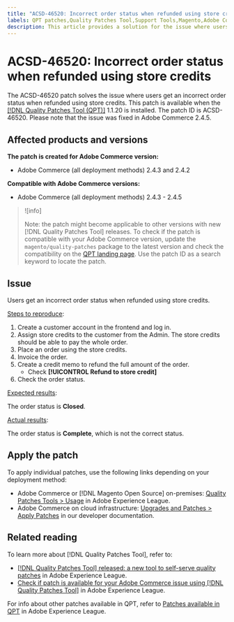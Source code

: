 ```yaml
---
title: "ACSD-46520: Incorrect order status when refunded using store credits"
labels: QPT patches,Quality Patches Tool,Support Tools,Magento,Adobe Commerce,cloud infrastructure,on-premises,QPT 1.1.20,incorrect,order status,refund,store,credits,2.4.3,2.4.3-p1,2.4.3-p2,2.4.3-p3,2.4.4,2.4.4-p1,2.4.5
description: This article provides a solution for the issue where users get an incorrect order status when refunded using store credits.
---
```


# ACSD-46520: Incorrect order status when refunded using store credits

The ACSD-46520 patch solves the issue where users get an incorrect order status when refunded using store credits. This patch is available when the [[!DNL Quality Patches Tool (QPT)]](https://support.magento.com/hc/en-us/articles/360047139492) 1.1.20 is installed. The patch ID is ACSD-46520. Please note that the issue was fixed in Adobe Commerce 2.4.5.

## Affected products and versions

**The patch is created for Adobe Commerce version:**

* Adobe Commerce (all deployment methods) 2.4.3 and 2.4.2

**Compatible with Adobe Commerce versions:**

* Adobe Commerce (all deployment methods) 2.4.3 - 2.4.5

>![info]
>
>Note: the patch might become applicable to other versions with new [!DNL Quality Patches Tool] releases. To check if the patch is compatible with your Adobe Commerce version, update the `magento/quality-patches` package to the latest version and check the compatibility on the [QPT landing page](https://experienceleague.adobe.com/tools/commerce-quality-patches/index.html). Use the patch ID as a search keyword to locate the patch.

## Issue

Users get an incorrect order status when refunded using store credits.

<ins>Steps to reproduce</ins>:

1. Create a customer account in the frontend and log in.
1. Assign store credits to the customer from the Admin. The store credits should be able to pay the whole order.
1. Place an order using the store credits.
1. Invoice the order.
1. Create a credit memo to refund the full amount of the order.
    * Check **[!UICONTROL Refund to store credit]**
1. Check the order status.

<ins>Expected results</ins>:

The order status is **Closed**.

<ins>Actual results</ins>:

The order status is **Complete**, which is not the correct status.

## Apply the patch

To apply individual patches, use the following links depending on your deployment method:

* Adobe Commerce or [!DNL Magento Open Source] on-premises: [Quality Patches Tools > Usage](https://experienceleague.adobe.com/docs/commerce-operations/tools/quality-patches-tool/usage.html) in Adobe Experience League.
* Adobe Commerce on cloud infrastructure: [Upgrades and Patches > Apply Patches](https://devdocs.magento.com/cloud/project/project-patch.html) in our developer documentation.

## Related reading

To learn more about [!DNL Quality Patches Tool], refer to:

* [[!DNL Quality Patches Tool] released: a new tool to self-serve quality patches](https://experienceleague.adobe.com/docs/commerce-knowledge-base/kb/announcements/commerce-announcements/magento-quality-patches-released-new-tool-to-self-serve-quality-patches.html?lang=en) in Adobe Experience League.
* [Check if patch is available for your Adobe Commerce issue using [!DNL Quality Patches Tool]](https://experienceleague.adobe.com/docs/commerce-knowledge-base/kb/support-tools/patches/check-patch-for-magento-issue-with-magento-quality-patches.html?lang=en) in Adobe Experience League.

For info about other patches available in QPT, refer to [Patches available in QPT](https://experienceleague.adobe.com/tools/commerce-quality-patches/index.html) in Adobe Experience League.
